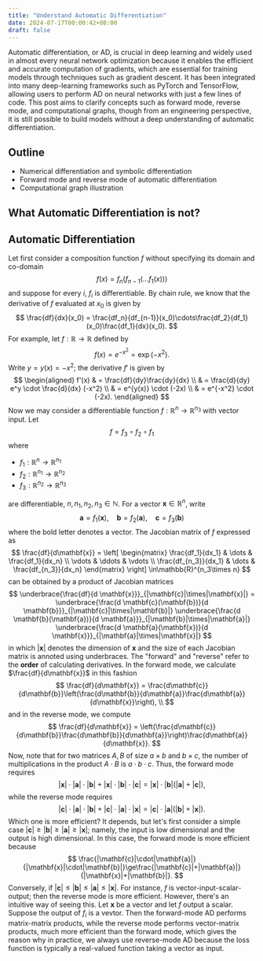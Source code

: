 ```yaml
---
title: "Understand Automatic Differentiation"
date: 2024-07-17T00:00:42+08:00
draft: false
---
```


Automatic differentiation, or AD, is crucial in deep learning and widely used in almost every neural network optimization because it enables the efficient and accurate computation of gradients, which are essential for training models through techniques such as gradient descent. It has been integrated into many deep-learning frameworks such as PyTorch and TensorFlow, allowing users to perform AD on neural networks with just a few lines of code. This post aims to clarify concepts such as forward mode, reverse mode, and computational graphs, though from an engineering perspective, it is still possible to build models without a deep understanding of automatic differentiation.

## Outline
- Numerical differentiation and symbolic differentiation
- Forward mode and reverse mode of automatic differentiation
- Computational graph illustration

## What Automatic Differentiation is not?


## Automatic Differentiation
Let first consider a composition function $f$ without specifying its domain and co-domain
$$
f(x) = f_n(f_{n-1}(\ldots f_1(x)))
$$
and suppose for every $i$, $f_i$ is differentiable. By chain rule, we know that the derivative of $f$ evaluated at $x_0$ is given by 
$$
\frac{df}{dx}(x_0) = \frac{df_n}{df_{n-1}}(x_0)\cdots\frac{df_2}{df_1}(x_0)\frac{df_1}{dx}(x_0).
$$
For example, let $f:\mathbb{R}\to\mathbb{R}$ defined by
$$
f(x) = e^{-x^2} = \exp(-x^2).
$$
Write $y=y(x)=-x^2$; the derivative $f'$ is given by
$$
\begin{aligned}
f'(x) & = \frac{df}{dy}\frac{dy}{dx} \\
& = \frac{d}{dy} e^y \cdot \frac{d}{dx} (-x^2) \\
& = e^{y(x)} \cdot (-2x) \\
& = e^{-x^2} \cdot (-2x).
\end{aligned}
$$
Now we may consider a differentiable function $f:\mathbb{R}^n\to\mathbb{R}^{n_3}$ with vector input. Let 
$$
f = f_3 \circ f_2 \circ f_1 
$$
where
- $f_1:\mathbb{R}^n\to\mathbb{R}^{n_1}$
- $f_2:\mathbb{R}^{n_1}\to\mathbb{R}^{n_2}$
- $f_3:\mathbb{R}^{n_2}\to\mathbb{R}^{n_3}$

are differentiable, $n,n_1,n_2,n_3\in\mathbb{N}$. For a vector $\mathbf{x}\in\mathbb{R}^n$, write 
$$
\mathbf{a} = f_1(\mathbf{x}), \quad \mathbf{b} = f_2(\mathbf{a}), \quad \mathbf{c} = f_3(\mathbf{b})
$$
where the bold letter denotes a vector. The Jacobian matrix of $f$ expressed as
$$
\frac{df}{d\mathbf{x}} = 
\left[
\begin{matrix}
\frac{df_1}{dx_1} & \dots & \frac{df_1}{dx_n} \\
\vdots & \ddots & \vdots \\
\frac{df_{n_3}}{dx_1} & \dots & \frac{df_{n_3}}{dx_n}
\end{matrix}
\right] \in\mathbb{R}^{n_3\times n}
$$
can be obtained by a product of Jacobian matrices
$$
\underbrace{\frac{df}{d \mathbf{x}}}_{|\mathbf{c}|\times|\mathbf{x}|} = \underbrace{\frac{d \mathbf{c}(\mathbf{b})}{d \mathbf{b}}}_{|\mathbf{c}|\times|\mathbf{b}|} \underbrace{\frac{d \mathbf{b}(\mathbf{a})}{d \mathbf{a}}}_{|\mathbf{b}|\times|\mathbf{a}|} \underbrace{\frac{d \mathbf{a}(\mathbf{x})}{d \mathbf{x}}}_{|\mathbf{a}|\times|\mathbf{x}|}
$$
in which $|\mathbf{x}|$ denotes the dimension of $\mathbf{x}$ and the size of each Jacobian matrix is annoted using underbraces. The "forward" and "reverse" refer to the **order** of calculating derivatives. In the forward mode, we calculate $\frac{df}{d\mathbf{x}}$ in this fashion
$$
\frac{df}{d\mathbf{x}} = \frac{d\mathbf{c}}{d\mathbf{b}}\left(\frac{d\mathbf{b}}{d\mathbf{a}}\frac{d\mathbf{a}}{d\mathbf{x}}\right), \\
$$
and in the reverse mode, we compute
$$
\frac{df}{d\mathbf{x}} = \left(\frac{d\mathbf{c}}{d\mathbf{b}}\frac{d\mathbf{b}}{d\mathbf{a}}\right)\frac{d\mathbf{a}}{d\mathbf{x}}.
$$
Now, note that for two matrices $A,B$ of size $a\times b$ and $b\times c$, the number of multiplications in the product $A\cdot B$ is $a\cdot b\cdot c$. Thus, the forward mode requires
$$
|\mathbf{x}|\cdot|\mathbf{a}|\cdot|\mathbf{b}|+|\mathbf{x}|\cdot|\mathbf{b}|\cdot|\mathbf{c}| = |\mathbf{x}|\cdot|\mathbf{b}|(|\mathbf{a}|+|\mathbf{c}|),
$$
while the reverse mode requires
$$
|\mathbf{c}|\cdot|\mathbf{a}|\cdot|\mathbf{b}|+|\mathbf{c}|\cdot|\mathbf{a}|\cdot|\mathbf{x}| = |\mathbf{c}|\cdot|\mathbf{a}|(|\mathbf{b}|+|\mathbf{x}|).
$$
Which one is more efficient? It depends, but let's first consider a simple case $|\mathbf{c}|\geq|\mathbf{b}|\geq|\mathbf{a}|\geq|\mathbf{x}|$; namely, the input is low dimensional and the output is high dimensional. In this case, the forward mode is more efficient because
$$
\frac{|\mathbf{c}|\cdot|\mathbf{a}|}{|\mathbf{x}|\cdot|\mathbf{b}|}\ge\frac{|\mathbf{c}|+|\mathbf{a}|}{|\mathbf{x}|+|\mathbf{b}|}.
$$
Conversely, if $|\mathbf{c}|\leq|\mathbf{b}|\leq|\mathbf{a}|\leq|\mathbf{x}|$. For instance, $f$ is vector-input-scalar-output; then the reverse mode is more efficient. However, there's an intuitive way of seeing this. Let $\mathbf{x}$ be a vector and let $f$ output a scalar. Suppose the output of $f_i$ is a vevtor. Then the forward-mode AD performs matrix-matrix products, while the reverse mode performs vector-matrix products, much more efficient than the forward mode, which gives the reason why in practice, we always use reverse-mode AD because the loss function is typically a real-valued function taking a vector as input.